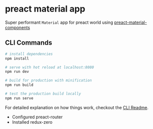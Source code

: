 # preact material app

Super performant `Material` app for preact world using [preact-material-components](https://github.com/prateekbh/preact-material-components)

## CLI Commands

``` bash
# install dependencies
npm install

# serve with hot reload at localhost:8080
npm run dev

# build for production with minification
npm run build

# test the production build locally
npm run serve
```

For detailed explanation on how things work, checkout the [CLI Readme](https://github.com/developit/preact-cli/blob/master/README.md).

* Configured preact-router
* Installed redux-zero
